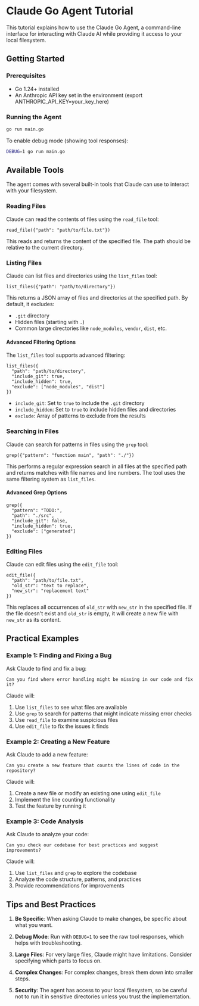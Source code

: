 # Claude Go Agent Tutorial

This tutorial explains how to use the Claude Go Agent, a command-line interface for interacting with Claude AI while providing it access to your local filesystem.

## Getting Started

### Prerequisites

- Go 1.24+ installed
- An Anthropic API key set in the environment (export ANTHROPIC_API_KEY=your_key_here)

### Running the Agent

```bash
go run main.go
```

To enable debug mode (showing tool responses):

```bash
DEBUG=1 go run main.go
```

## Available Tools

The agent comes with several built-in tools that Claude can use to interact with your filesystem.

### Reading Files

Claude can read the contents of files using the `read_file` tool:

```
read_file({"path": "path/to/file.txt"})
```

This reads and returns the content of the specified file. The path should be relative to the current directory.

### Listing Files

Claude can list files and directories using the `list_files` tool:

```
list_files({"path": "path/to/directory"})
```

This returns a JSON array of files and directories at the specified path. By default, it excludes:
- `.git` directory
- Hidden files (starting with `.`)
- Common large directories like `node_modules`, `vendor`, `dist`, etc.

#### Advanced Filtering Options

The `list_files` tool supports advanced filtering:

```
list_files({
  "path": "path/to/directory",
  "include_git": true,
  "include_hidden": true,
  "exclude": ["node_modules", "dist"]
})
```

- `include_git`: Set to `true` to include the `.git` directory
- `include_hidden`: Set to `true` to include hidden files and directories
- `exclude`: Array of patterns to exclude from the results

### Searching in Files

Claude can search for patterns in files using the `grep` tool:

```
grep({"pattern": "function main", "path": "./"})
```

This performs a regular expression search in all files at the specified path and returns matches with file names and line numbers. The tool uses the same filtering system as `list_files`.

#### Advanced Grep Options

```
grep({
  "pattern": "TODO:",
  "path": "./src",
  "include_git": false,
  "include_hidden": true,
  "exclude": ["generated"]
})
```

### Editing Files

Claude can edit files using the `edit_file` tool:

```
edit_file({
  "path": "path/to/file.txt",
  "old_str": "text to replace",
  "new_str": "replacement text"
})
```

This replaces all occurrences of `old_str` with `new_str` in the specified file. If the file doesn't exist and `old_str` is empty, it will create a new file with `new_str` as its content.

## Practical Examples

### Example 1: Finding and Fixing a Bug

Ask Claude to find and fix a bug:

```
Can you find where error handling might be missing in our code and fix it?
```

Claude will:
1. Use `list_files` to see what files are available
2. Use `grep` to search for patterns that might indicate missing error checks
3. Use `read_file` to examine suspicious files
4. Use `edit_file` to fix the issues it finds

### Example 2: Creating a New Feature

Ask Claude to add a new feature:

```
Can you create a new feature that counts the lines of code in the repository?
```

Claude will:
1. Create a new file or modify an existing one using `edit_file`
2. Implement the line counting functionality
3. Test the feature by running it

### Example 3: Code Analysis

Ask Claude to analyze your code:

```
Can you check our codebase for best practices and suggest improvements?
```

Claude will:
1. Use `list_files` and `grep` to explore the codebase
2. Analyze the code structure, patterns, and practices
3. Provide recommendations for improvements

## Tips and Best Practices

1. **Be Specific**: When asking Claude to make changes, be specific about what you want.

2. **Debug Mode**: Run with `DEBUG=1` to see the raw tool responses, which helps with troubleshooting.

3. **Large Files**: For very large files, Claude might have limitations. Consider specifying which parts to focus on.

4. **Complex Changes**: For complex changes, break them down into smaller steps.

5. **Security**: The agent has access to your local filesystem, so be careful not to run it in sensitive directories unless you trust the implementation.